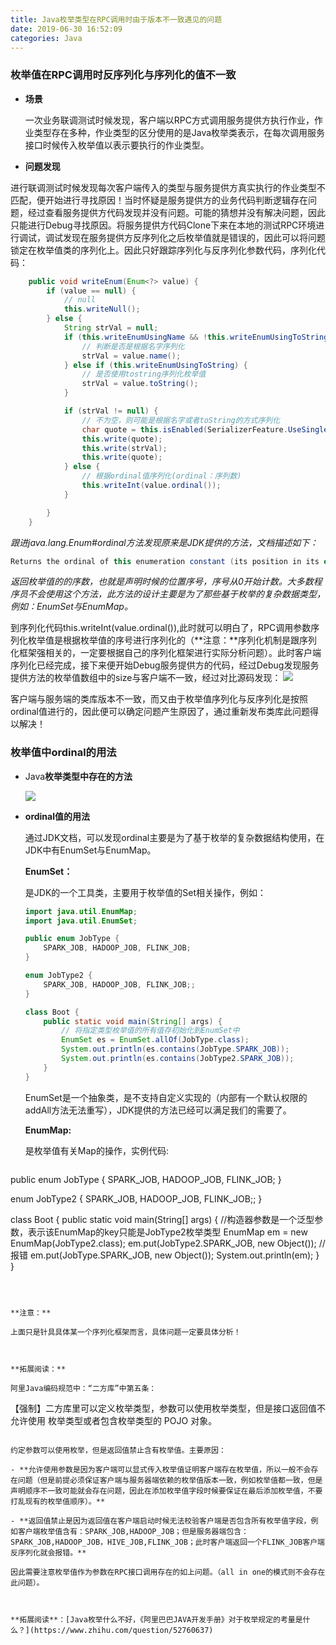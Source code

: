 ```yaml
---
title: Java枚举类型在RPC调用时由于版本不一致遇见的问题
date: 2019-06-30 16:52:09
categories: Java
---
```


### 枚举值在RPC调用时反序列化与序列化的值不一致

- **场景**

  一次业务联调测试时候发现，客户端以RPC方式调用服务提供方执行作业，作业类型存在多种，作业类型的区分使用的是Java枚举类表示，在每次调用服务接口时候传入枚举值以表示要执行的作业类型。

 <!-- more -->

- **问题发现**
  

进行联调测试时候发现每次客户端传入的类型与服务提供方真实执行的作业类型不匹配，便开始进行寻找原因！当时怀疑是服务提供方的业务代码判断逻辑存在问题，经过查看服务提供方代码发现并没有问题。可能的猜想并没有解决问题，因此只能进行Debug寻找原因。将服务提供方代码Clone下来在本地的测试RPC环境进行调试，调试发现在服务提供方反序列化之后枚举值就是错误的，因此可以将问题锁定在枚举值类的序列化上。因此只好跟踪序列化与反序列化参数代码，序列化代码：

  ```java
      public void writeEnum(Enum<?> value) {
          if (value == null) {
              // null
              this.writeNull();
          } else {
              String strVal = null;
              if (this.writeEnumUsingName && !this.writeEnumUsingToString) {
                  // 判断是否是根据名字序列化
                  strVal = value.name();
              } else if (this.writeEnumUsingToString) {
                  // 是否使用tostring序列化枚举值
                  strVal = value.toString();
              }
  
              if (strVal != null) {
                  // 不为空，则可能是根据名字或者toString的方式序列化
                  char quote = this.isEnabled(SerializerFeature.UseSingleQuotes) ? 39 : 34;
                  this.write(quote);
                  this.write(strVal);
                  this.write(quote);
              } else {
                  // 根据ordinal值序列化(ordinal：序列数)
                  this.writeInt(value.ordinal());
              }
  
          }
      }
  ```

  *跟进java.lang.Enum#ordinal方法发现原来是JDK提供的方法，文档描述如下：*

  ```java
  Returns the ordinal of this enumeration constant (its position in its enum declaration, where the initial constant is assigned an ordinal of zero). Most programmers will have no use for this method. It is designed for use by sophisticated enum-based data structures, such as java.util.EnumSet and java.util.EnumMap.
  ```

  *返回枚举值的的序数，也就是声明时候的位置序号，序号从0开始计数。大多数程序员不会使用这个方法，此方法的设计主要是为了那些基于枚举的复杂数据类型，例如：EnumSet与EnumMap。*

  

  到序列化代码this.writeInt(value.ordinal()),此时就可以明白了，RPC调用参数序列化枚举值是根据枚举值的序号进行序列化的（**注意：**序列化机制是跟序列化框架强相关的，一定要根据自己的序列化框架进行实际分析问题）。此时客户端序列化已经完成，接下来便开始Debug服务提供方的代码，经过Debug发现服务提供方法的枚举值数组中的size与客户端不一致，经过对比源码发现：       ![](./enum_code.png)  

  客户端与服务端的类库版本不一致，而又由于枚举值序列化与反序列化是按照ordinal值进行的，因此便可以确定问题产生原因了，通过重新发布类库此问题得以解决！

  



###  枚举值中ordinal的用法

- Java**枚举类型中存在的方法**

  ![](./enum_method.png)

- **ordinal值的用法**

  通过JDK文档，可以发现ordinal主要是为了基于枚举的复杂数据结构使用，在JDK中有EnumSet与EnumMap。

  **EnumSet：**

  是JDK的一个工具类，主要用于枚举值的Set相关操作，例如：

  ```java
  import java.util.EnumMap;
  import java.util.EnumSet;
  
  public enum JobType {
      SPARK_JOB, HADOOP_JOB, FLINK_JOB;
  }
  
  enum JobType2 {
      SPARK_JOB, HADOOP_JOB, FLINK_JOB;;
  }
  
  class Boot {
      public static void main(String[] args) {
          // 将指定类型枚举值的所有值存初始化到EnumSet中
          EnumSet es = EnumSet.allOf(JobType.class);
          System.out.println(es.contains(JobType.SPARK_JOB));
          System.out.println(es.contains(JobType2.SPARK_JOB));
      }
  }
  ```

  EnumSet是一个抽象类，是不支持自定义实现的（内部有一个默认权限的addAll方法无法重写），JDK提供的方法已经可以满足我们的需要了。

  **EnumMap:**

  是枚举值有关Map的操作，实例代码:

  ```java
public enum JobType {
      SPARK_JOB, HADOOP_JOB, FLINK_JOB;
  }
  
  enum JobType2 {
      SPARK_JOB, HADOOP_JOB, FLINK_JOB;;
  }
  
  class Boot {
      public static void main(String[] args) {
          //构造器参数是一个泛型参数，表示该EnumMap的key只能是JobType2枚举类型
          EnumMap  em = new EnumMap(JobType2.class);
          em.put(JobType2.SPARK_JOB, new Object());
          // 报错
          em.put(JobType.SPARK_JOB, new Object());
          System.out.println(em);
      }
  }
  ```
  
  

**注意：**

上面只是针具具体某一个序列化框架而言，具体问题一定要具体分析！



**拓展阅读：**

阿里Java编码规范中：“二方库”中第五条：

```

【强制】二方库里可以定义枚举类型，参数可以使用枚举类型，但是接口返回值不允许使用 枚举类型或者包含枚举类型的 POJO 对象。

```

约定参数可以使用枚举，但是返回值禁止含有枚举值。主要原因：

- **允许使用参数是因为客户端可以显式传入枚举值证明客户端存在枚举值，所以一般不会存在问题（但是前提必须保证客户端与服务器端依赖的枚举值版本一致，例如枚举值都一致，但是声明顺序不一致可能就会存在问题，因此在添加枚举值字段时候要保证在最后添加枚举值，不要打乱现有的枚举值顺序）。**

- **返回值禁止是因为返回值在客户端启动时候无法校验客户端是否包含所有枚举值字段，例如客户端枚举值含有：SPARK_JOB,HADOOP_JOB；但是服务器端包含：SPARK_JOB,HADOOP_JOB，HIVE_JOB,FLINK_JOB；此时客户端返回一个FLINK_JOB客户端反序列化就会报错。**

因此需要注意枚举值作为参数在RPC接口调用存在的如上问题。（all in one的模式则不会存在此问题）。



**拓展阅读**：[Java枚举什么不好，《阿里巴巴JAVA开发手册》对于枚举规定的考量是什么？](https://www.zhihu.com/question/52760637)

